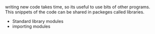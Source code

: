 writing new code takes time, so its useful to use bits of other programs. This snippets of the code can be shared in packeges called libraries.

- Standard library modules
- importing modules
